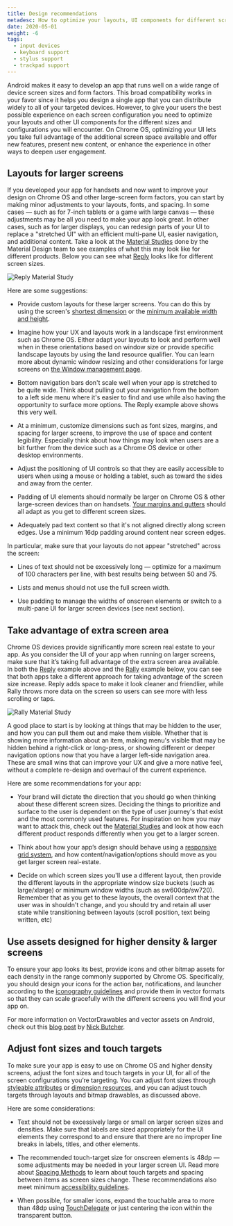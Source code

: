 ```yaml
---
title: Design recommendations
metadesc: How to optimize your layouts, UI components for different screens sizes and configurations.
date: 2020-05-01
weight: -6
tags:
  - input devices
  - keyboard support
  - stylus support
  - trackpad support
---
```


Android makes it easy to develop an app that runs well on a wide range of device screen sizes and form factors. This broad compatibility works in your favor since it helps you design a single app that you can distribute widely to all of your targeted devices. However, to give your users the best possible experience on each screen configuration you need to optimize your layouts and other UI components for the different sizes and configurations you will encounter. On Chrome OS, optimizing your UI lets you take full advantage of the additional screen space available and offer new features, present new content, or enhance the experience in other ways to deepen user engagement.

## Layouts for larger screens

If you developed your app for handsets and now want to improve your design on Chrome OS and other large-screen form factors, you can start by making minor adjustments to your layouts, fonts, and spacing. In some cases — such as for 7-inch tablets or a game with large canvas — these adjustments may be all you need to make your app look great. In other cases, such as for larger displays, you can redesign parts of your UI to replace a "stretched UI" with an efficient multi-pane UI, easier navigation, and additional content. Take a look at the [Material Studies](https://material.io/design/material-studies/) done by the Material Design team to see examples of what this may look like for different products. Below you can see what [Reply](https://material.io/design/material-studies/reply.html) looks like for different screen sizes.

![Reply Material Study](/images/android/design/reply.png)

Here are some suggestions:

- Provide custom layouts for these larger screens. You can do this by using the screen's [shortest dimension](https://developer.android.com/guide/practices/screens_support#NewQualifiers) or the [minimum available width and height](https://developer.android.com/guide/practices/screens_support#NewQualifiers).

- Imagine how your UX and layouts work in a landscape first environment such as Chrome OS. Either adapt your layouts to look and perform well when in these orientations based on window size or provide specific landscape layouts by using the land resource qualifier. You can learn more about dynamic window resizing and other considerations for large screens on [the Window management page](/{{locale.code}}/android/window-management).

- Bottom navigation bars don't scale well when your app is stretched to be quite wide. Think about pulling out your navigation from the bottom to a left
  side menu where it's easier to find and use while also having the opportunity to surface more options. The Reply example above shows this very well.

- At a minimum, customize dimensions such as font sizes, margins, and spacing for larger screens, to improve the use of space and content legibility. Especially think about how things may look when users are a bit
  further from the device such as a Chrome OS device or other desktop environments.

- Adjust the positioning of UI controls so that they are easily accessible to users when using a mouse or holding a tablet, such as toward the sides and away from the center.

- Padding of UI elements should normally be larger on Chrome OS & other large-screen devices than on handsets. [Your margins and gutters](https://material.io/design/layout/responsive-layout-grid.html#columns-gutters-margins) should all adapt as you get to different screen sizes.

- Adequately pad text content so that it's not aligned directly along screen edges. Use a minimum 16dp padding around content near screen edges.

In particular, make sure that your layouts do not appear "stretched" across the screen:

- Lines of text should not be excessively long — optimize for a maximum of 100 characters per line, with best results being between 50 and 75.

- Lists and menus should not use the full screen width.

- Use padding to manage the widths of onscreen elements or switch to a multi-pane UI for larger screen devices (see next section).

## Take advantage of extra screen area

Chrome OS devices provide significantly more screen real estate to your app. As you consider the UI of your app when running on larger screens, make sure that it’s taking full advantage of the extra screen area available. In both the [Reply](https://material.io/design/material-studies/reply.html) example above and the [Rally](https://material.io/design/material-studies/rally.html) example below, you can see that both apps take a different approach for taking advantage of the screen size increase. Reply adds space to make it look cleaner and friendlier, while Rally throws more data on the screen so users can see more with less scrolling or taps.

![Rally Material Study](/images/android/design/rally.png)

A good place to start is by looking at things that may be hidden to the user, and how you can pull them out and make them visible. Whether that is showing more information about an item, making menu's visible that may be hidden behind a right-click or long-press, or showing different or deeper navigation options now that you have a larger left-side navigation area. These are small wins that can improve your UX and give a more native feel, without a complete re-design and overhaul of the current experience.

Here are some recommendations for your app:

- Your brand will dictate the direction that you should go when thinking about these different
  screen sizes. Deciding the things to prioritize and surface to the user is dependent on the type
  of user journey's that exist and the most commonly used features. For inspiration on how you may want
  to attack this, check out the [Material Studies](https://materia.io/design/material-studies) and look at
  how each different product responds differently when you get to a larger screen.

- Think about how your app’s design should behave using a [responsive grid system](https://material.io/design/layout/responsive-layout-grid.html#), and how content/navigation/options should move as you get larger screen real-estate.

- Decide on which screen sizes you'll use a different layout, then provide the different layouts in the appropriate window size buckets (such as large/xlarge) or minimum window widths (such as sw600dp/sw720).
  Remember that as you get to these layouts, the overall context that the user was in shouldn't change, and you should try and retain all user state while transitioning between layouts (scroll position, text being written, etc)

## Use assets designed for higher density & larger screens

To ensure your app looks its best, provide icons and other bitmap assets for each density in the range commonly supported by Chrome OS. Specifically, you should design your icons for the action bar, notifications, and launcher according to the [iconography guidelines](https://material.io/design/iconography/#design-principles) and provide them in vector formats so that they can scale gracefully with the
different screens you will find your app on.

For more information on VectorDrawables and vector assets on Android, check out this
[blog post](https://medium.com/androiddevelopers/understanding-androids-vector-image-format-vectordrawable-ab09e41d5c68) by [Nick Butcher](https://twitter.com/crafty).

## Adjust font sizes and touch targets

To make sure your app is easy to use on Chrome OS and higher density screens, adjust the font sizes and touch targets in your UI, for all of the screen configurations you’re targeting. You can adjust font sizes through [styleable attributes](https://developer.android.com/guide/topics/ui/themes) or [dimension resources](https://developer.android.com/guide/topics/resources/more-resources#Dimension), and you can adjust touch targets through layouts and bitmap drawables, as discussed above.

Here are some considerations:

- Text should not be excessively large or small on larger screen sizes and densities. Make sure that labels are sized appropriately for the UI elements they correspond to and ensure that there are no improper line breaks in labels, titles, and other elements.

- The recommended touch-target size for onscreen elements is 48dp — some adjustments may be needed in your larger screen UI. Read more about [Spacing Methods](https://material.io/design/layout/spacing-methods.html#) to learn about touch targets and spacing between items as screen sizes change. These recommendations also meet minimum [accessibility guidelines](https://developer.android.com/guide/topics/ui/accessibility/apps).

- When possible, for smaller icons, expand the touchable area to more than 48dp using [TouchDelegate](https://developer.android.com/reference/android/view/TouchDelegate) or just centering the icon within the transparent button.
